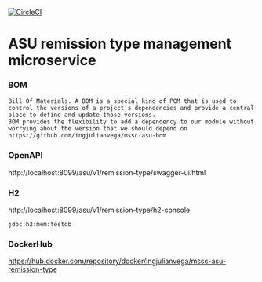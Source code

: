 [![CircleCI](https://circleci.com/gh/ingjulianvega/mssc-asu-remission-type.svg?style=svg)](https://circleci.com/gh/ingjulianvega/mssc-asu-remission-type)

# ASU remission type management microservice

### BOM

```
Bill Of Materials. A BOM is a special kind of POM that is used to control the versions of a project's dependencies and provide a central place to define and update those versions. 
BOM provides the flexibility to add a dependency to our module without worrying about the version that we should depend on
https://github.com/ingjulianvega/mssc-asu-bom
```

### OpenAPI

http://localhost:8099/asu/v1/remission-type/swagger-ui.html

### H2

http://localhost:8099/asu/v1/remission-type/h2-console

```
jdbc:h2:mem:testdb
```

### DockerHub

https://hub.docker.com/repository/docker/ingjulianvega/mssc-asu-remission-type
